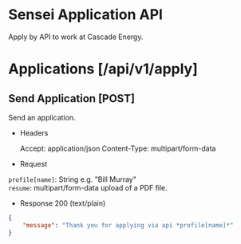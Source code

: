 # Sensei Application API
Apply by API to work at Cascade Energy.

# Applications [/api/v1/apply]

## Send Application [POST]
Send an application.

+ Headers
    
    Accept: application/json
    Content-Type: multipart/form-data

+ Request

`profile[name]`: String e.g. "Bill Murray"  
`resume`: multipart/form-data upload of a PDF file.

+ Response 200 (text/plain)

```json
{
    "message": "Thank you for applying via api *profile[name]*"
}
```
